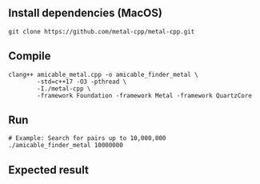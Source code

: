 ## Install dependencies (MacOS)

```shell
git clone https://github.com/metal-cpp/metal-cpp.git
```

## Compile

```shell
clang++ amicable_metal.cpp -o amicable_finder_metal \
        -std=c++17 -O3 -pthread \
        -I./metal-cpp \
        -framework Foundation -framework Metal -framework QuartzCore
```

## Run

```shell
# Example: Search for pairs up to 10,000,000
./amicable_finder_metal 10000000
```

## Expected result

```shell
```